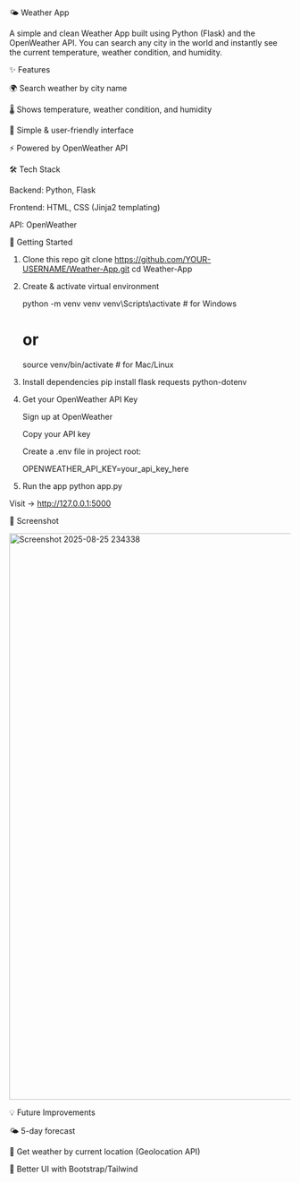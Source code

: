 🌤️ Weather App

A simple and clean Weather App built using Python (Flask) and the OpenWeather API.
You can search any city in the world and instantly see the current temperature, weather condition, and humidity.

✨ Features

🌍 Search weather by city name

🌡️ Shows temperature, weather condition, and humidity

🎨 Simple & user-friendly interface

⚡ Powered by OpenWeather API

🛠️ Tech Stack

Backend: Python, Flask

Frontend: HTML, CSS (Jinja2 templating)

API: OpenWeather

🚀 Getting Started
1. Clone this repo
git clone https://github.com/YOUR-USERNAME/Weather-App.git
cd Weather-App

2. Create & activate virtual environment

    python -m venv venv
    venv\Scripts\activate   # for Windows
    # or
    source venv/bin/activate   # for Mac/Linux

3. Install dependencies
   pip install flask requests python-dotenv

4. Get your OpenWeather API Key

   Sign up at OpenWeather

   Copy your API key

   Create a .env file in project root:

   OPENWEATHER_API_KEY=your_api_key_here

5. Run the app
python app.py


Visit → http://127.0.0.1:5000

📸 Screenshot

<img width="1898" height="1012" alt="Screenshot 2025-08-25 234338" src="https://github.com/user-attachments/assets/714afb01-371e-47a2-8cbe-b90b4305e934" />


💡 Future Improvements

🌤️ 5-day forecast

📍 Get weather by current location (Geolocation API)

🎨 Better UI with Bootstrap/Tailwind
